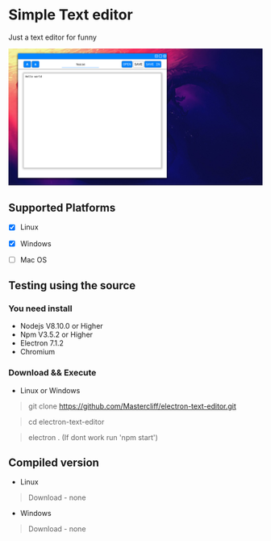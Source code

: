 # Simple Text editor

Just a text editor for funny

![image](./img.png)

## Supported Platforms

- [x] Linux
- [x] Windows
- [ ] Mac OS



## Testing using the source

### You need install

- Nodejs    V8.10.0 or Higher
- Npm       V3.5.2 or Higher
- Electron 7.1.2
- Chromium  

### Download && Execute
- Linux or Windows
> git clone https://github.com/Mastercliff/electron-text-editor.git

> cd electron-text-editor

> electron . (If dont work run 'npm start')

## Compiled version

- Linux
> Download - none

- Windows
> Download - none
